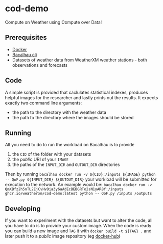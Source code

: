 # cod-demo

Compute on Weather using Compute over Data!

## Prerequisites

- [Docker](https://www.docker.com/get-started/)
- [Bacalhau cli](https://docs.bacalhau.org/getting-started/installation)
- Datasets of weather data from WeatherXM weather stations - both observations and forecasts

## Code

A simple script is provided that caclulates statistical indexes, produces helpful images for the researcher and lastly prints out the results.
It expects exactly two command line arguments:
- the path to the directory with the weather data
- the path to the directory where the images should be stored

## Running 

All you need to do to run the workload on Bacalhau is to provide
1. the `CID` of the folder with your datasets
2. the *public* URI of your `IMAGE`
3. the paths of the `INPUT_DIR` and `OUTOUT_DIR` directories

Then by running
`bacalhau docker run -v ${CID}:/inputs ${IMAGE} python -- QoF.py ${INPUT_DIR} ${OUTOUT_DIR}`
your workload will be submitted for execution to the network. An example would be:
`bacalhau docker run -v QmXBfz2h5nTL2EjCvHvDia3y6aAdEcBEBGRTo2sN1yAR8f:/inputs ghcr.io/weatherxm/cod-demo:latest python -- QoF.py /inputs /outputs`

## Developing  

If you want to experiment with the datasets but want to alter the code, all you have to do is to provide your custom image. 
When the code is ready you can build a new image and `TAG` it with 
`docker build -t ${TAG} .`
and later push it to a *public* image repository (eg [docker-hub](https://hub.docker.com/)) 
